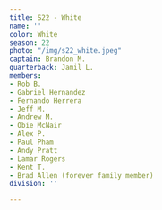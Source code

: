 ```yaml
---
title: S22 - White
name: ''
color: White
season: 22
photo: "/img/s22_white.jpeg"
captain: Brandon M.
quarterback: Jamil L.
members:
- Rob B.
- Gabriel Hernandez
- Fernando Herrera
- Jeff M.
- Andrew M.
- Obie McNair
- Alex P.
- Paul Pham
- Andy Pratt
- Lamar Rogers
- Kent T.
- Brad Allen (forever family member)
division: ''

---
```

